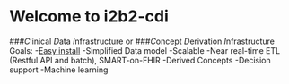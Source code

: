 # Welcome to i2b2-cdi

###*C*linical *D*ata *I*nfrastructure
or
###*C*oncept *D*erivation *I*nfrastructure
Goals:
-[Easy install](i2b2-docker)
-Simplified Data model
-Scalable
-Near real-time ETL (Restful API and batch), SMART-on-FHIR
-Derived Concepts
-Decision support
-Machine learning


